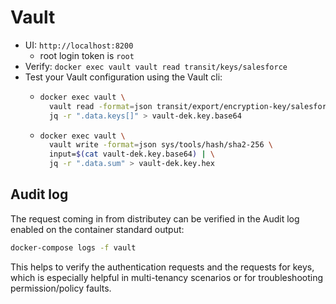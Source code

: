 # Vault
- UI: `http://localhost:8200`
  - root login token is `root`
- Verify: `docker exec vault vault read transit/keys/salesforce`
- Test your Vault configuration using the Vault cli:
  - ```bash
    docker exec vault \
      vault read -format=json transit/export/encryption-key/salesforce/latest | \
      jq -r ".data.keys[]" > vault-dek.key.base64
    ```
  - ```bash
    docker exec vault \
      vault write -format=json sys/tools/hash/sha2-256 \
      input=$(cat vault-dek.key.base64) | \
      jq -r ".data.sum" > vault-dek.key.hex
    ```

## Audit log

The request coming in from distributey can be verified in the Audit log enabled on the container standard output:
```bash
docker-compose logs -f vault
```

This helps to verify the authentication requests and the requests for keys, which is especially helpful in multi-tenancy scenarios or for troubleshooting permission/policy faults.